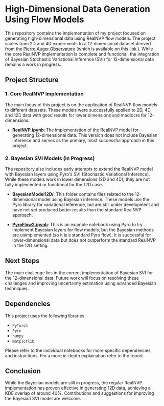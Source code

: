 # High-Dimensional Data Generation Using Flow Models

This repository contains the implementation of my project focused on generating high-dimensional data using RealNVP flow models. The project scales from 2D and 4D experiments to a 12-dimensional dataset derived from the [Pierre Auger Observatory](https://opendata.auger.org/) (which is available on this [link](https://zenodo.org/records/10488964) ). While the core RealNVP implementation is complete and functional, the integration of Bayesian Stochastic Variational Inference (SVI) for 12-dimensional data remains a work in progress.

## Project Structure

### 1. Core RealNVP Implementation
The main focus of this project is on the application of RealNVP flow models to different datasets. These models were successfully applied to 2D, 4D, and 12D data with good results for lower dimensions and mediocre for 12-dimensions.

- **[RealNVP.ipynb](12d/RealNVP/RealNVP.ipynb)**: The implementation of the RealNVP model for generating 12-dimensional data. This version does not include Bayesian inference and serves as the primary, most successful approach in this project.
  
### 2. Bayesian SVI Models (In Progress)
The repository also includes early attempts to extend the RealNVP model with Bayesian layers using Pyro's SVI (Stochastic Variational Inference). While these models work in lower dimensions (2D and 4D), they are not fully implemented or functional for the 12D case.

- **BayesianModel12D/**: This folder contains files related to the 12-dimensional model using Bayesian inference. These models use the Pyro library for variational inference, but are still under development and have not yet produced better results than the standard RealNVP approach.
  
- **[PyroFlow2.ipynb](12d/BayesianFlow(RNVP)/PyroFlow2.ipynb)**: This is an example notebook using Pyro to try implement Bayesian layers for flow models, but the Bayesian methods are unimplemented (so it is a standard Pyro flow). It is successful for lower-dimensional data but does not outperform the standard RealNVP in the 12D setting.

## Next Steps
The main challenge lies in the correct implementation of Bayesian SVI for the 12-dimensional data. Future work will focus on resolving these challenges and improving uncertainty estimation using advanced Bayesian techniques.

## Dependencies
This project uses the following libraries:
- `PyTorch`
- `Pyro`
- `numpy`
- `matplotlib`

Please refer to the individual notebooks for more specific dependencies and instructions. For a more in-depth explaination refer to the report.

## Conclusion
While the Bayesian models are still in progress, the regular RealNVP implementation has proven effective in generating 12D data, achieving a KDE overlap of around 40%. Contributions and suggestions for improving the Bayesian SVI model are welcome.
